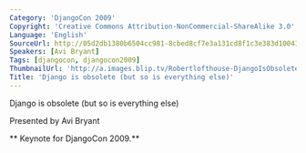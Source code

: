```yaml
---
Category: 'DjangoCon 2009'
Copyright: 'Creative Commons Attribution-NonCommercial-ShareAlike 3.0'
Language: 'English'
SourceUrl: http://05d2db1380b6504cc981-8cbed8cf7e3a131cd8f1c3e383d10041.r93.cf2.rackcdn.com/djangocon-2009/33_django-is-obsolete-but-so-is-everything-else.ogv
Speakers: [Avi Bryant]
Tags: [djangocon, djangocon2009]
ThumbnailUrl: 'http://a.images.blip.tv/Robertlofthouse-DjangoIsObsoleteButSoIsEverythingElse277.png'
Title: 'Django is obsolete (but so is everything else)'
---
```

Django is obsolete (but so is everything else)

  
Presented by Avi Bryant

** Keynote for DjangoCon 2009.**

